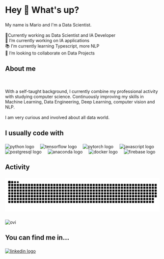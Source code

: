 <h1 align="left">Hey 👋 What's up?</h1>

###

<p align="left">My name is Mario and I'm a Data Scientist.<br><br>🤖Currently working as Data Scientist and IA Developer<br>🔭 I’m currently working on IA applications<br>📚 I'm currently learning Typescript, more NLP<br>👯 I’m looking to collaborate on Data Projects</p>

###

<h2 align="left">About me</h2>

###

<br clear="both">

<p align="left">With a self-taught background, I currently combine my professional activity with studying computer science. Continuously improving my skills in Machine Learning, Data Engineering, Deep Learning, computer vision and NLP. <br><br>I am very curious and involved about all data world.</p>

###

<h2 align="left">I usually code with</h2>

###

<div align="left">
  <img src="https://cdn.jsdelivr.net/gh/devicons/devicon/icons/python/python-original.svg" height="40" alt="python logo"  />
  <img width="12" />
  <img src="https://cdn.jsdelivr.net/gh/devicons/devicon/icons/tensorflow/tensorflow-original.svg" height="40" alt="tensorflow logo"  />
  <img width="12" />
  <img src="https://cdn.jsdelivr.net/gh/devicons/devicon/icons/pytorch/pytorch-original.svg" height="40" alt="pytorch logo"  />
  <img width="12" />
  <img src="https://cdn.jsdelivr.net/gh/devicons/devicon/icons/javascript/javascript-original.svg" height="40" alt="javascript logo"  />
  <img width="12" />
  <img src="https://cdn.jsdelivr.net/gh/devicons/devicon/icons/postgresql/postgresql-original.svg" height="40" alt="postgresql logo"  />
  <img width="12" />
  <img src="https://cdn.jsdelivr.net/gh/devicons/devicon/icons/anaconda/anaconda-original.svg" height="40" alt="anaconda logo"  />
  <img width="12" />
  <img src="https://cdn.jsdelivr.net/gh/devicons/devicon/icons/docker/docker-original.svg" height="40" alt="docker logo"  />
  <img width="12" />
  <img src="https://cdn.jsdelivr.net/gh/devicons/devicon/icons/firebase/firebase-plain.svg" height="40" alt="firebase logo"  />
</div>

###

<h2 align="left">Activity</h2>

###
<img alt="GitHub Snake" src="https://raw.githubusercontent.com/MarioMSI/MarioMSI/output/github-contribution-grid-snake.svg" />


###

<img src="https://github-readme-stats.vercel.app/api/top-langs?username=MarioMSI&show_icons=true&locale=en&layout=compact&theme=chartreuse-dark" alt="ovi" />


###

<h2 align="left">You can find me in...</h2>

###

<div align="left">
  <a href="https://www.linkedin.com/in/mario-segura-iglesias/" target="_blank">
    <img src="https://raw.githubusercontent.com/maurodesouza/profile-readme-generator/master/src/assets/icons/social/linkedin/default.svg" width="52" height="40" alt="linkedin logo"  />
  </a>
</div>

###



<!--
**MarioMSI/MarioMSI** is a ✨ _special_ ✨ repository because its `README.md` (this file) appears on your GitHub profile.

Here are some ideas to get you started:

- 🔭 I’m currently working on ...
- 🌱 I’m currently learning ...
- 👯 I’m looking to collaborate on ...
- 🤔 I’m looking for help with ...
- 💬 Ask me about ...
- 📫 How to reach me: ...
- 😄 Pronouns: ...
- ⚡ Fun fact: ...
-->
